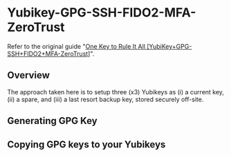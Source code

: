 # Yubikey-GPG-SSH-FIDO2-MFA-ZeroTrust

Refer to the original guide "[One Key to Rule It All [YubiKey+GPG-SSH+FIDO2+MFA-ZeroTrust]](https://forum.level1techs.com/t/one-key-to-rule-it-all-yubikey-gpg-ssh-fido2-mfa-zerotrust/173872/1)".

## Overview

The approach taken here is to setup three (x3) Yubikeys as (i) a current key, (ii) a spare, and (iii) a last resort backup key, stored securely off-site.



## Generating GPG Key

## Copying GPG keys to your Yubikeys


